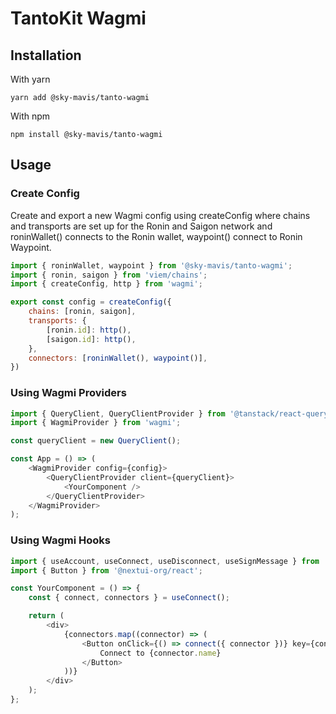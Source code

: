 # TantoKit Wagmi

## Installation

With yarn

```
yarn add @sky-mavis/tanto-wagmi
```

With npm

```
npm install @sky-mavis/tanto-wagmi
```

## Usage

### Create Config
Create and export a new Wagmi config using createConfig where chains and transports are set up for the Ronin and Saigon network and roninWallet() connects to the Ronin wallet, waypoint() connect to Ronin Waypoint.

```javascript
import { roninWallet, waypoint } from '@sky-mavis/tanto-wagmi';
import { ronin, saigon } from 'viem/chains';
import { createConfig, http } from 'wagmi';

export const config = createConfig({
    chains: [ronin, saigon],
    transports: {
        [ronin.id]: http(),
        [saigon.id]: http(),
    },
    connectors: [roninWallet(), waypoint()],
})
```

### Using Wagmi Providers

```javascript
import { QueryClient, QueryClientProvider } from '@tanstack/react-query';
import { WagmiProvider } from 'wagmi';

const queryClient = new QueryClient();

const App = () => (
    <WagmiProvider config={config}>
        <QueryClientProvider client={queryClient}>
            <YourComponent />
        </QueryClientProvider>
    </WagmiProvider>
);
```

### Using Wagmi Hooks
```javascript
import { useAccount, useConnect, useDisconnect, useSignMessage } from 'wagmi';
import { Button } from '@nextui-org/react';

const YourComponent = () => {
    const { connect, connectors } = useConnect();

    return (
        <div>
            {connectors.map((connector) => (
                <Button onClick={() => connect({ connector })} key={connector.id}>
                    Connect to {connector.name}
                </Button>
            ))}
        </div>
    );
};
```

